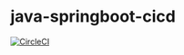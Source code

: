 # java-springboot-cicd

[![CircleCI](https://dl.circleci.com/status-badge/img/gh/Devops-self-training/java-springboot-cicd/tree/main.svg?style=svg)](https://dl.circleci.com/status-badge/redirect/gh/Devops-self-training/java-springboot-cicd/tree/main)

